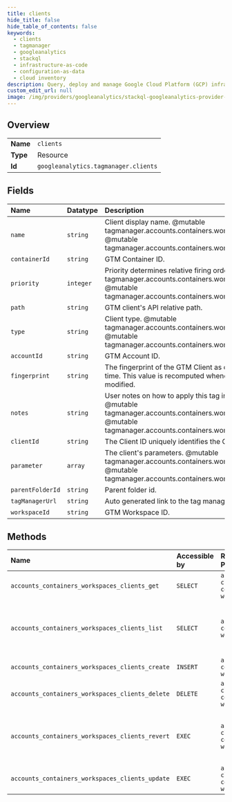 ```yaml
---
title: clients
hide_title: false
hide_table_of_contents: false
keywords:
  - clients
  - tagmanager
  - googleanalytics    
  - stackql
  - infrastructure-as-code
  - configuration-as-data
  - cloud inventory
description: Query, deploy and manage Google Cloud Platform (GCP) infrastructure and resources using SQL
custom_edit_url: null
image: /img/providers/googleanalytics/stackql-googleanalytics-provider-featured-image.png
---
```

  
    

## Overview
<table><tbody>
<tr><td><b>Name</b></td><td><code>clients</code></td></tr>
<tr><td><b>Type</b></td><td>Resource</td></tr>
<tr><td><b>Id</b></td><td><code>googleanalytics.tagmanager.clients</code></td></tr>
</tbody></table>

## Fields
| Name | Datatype | Description |
|:-----|:---------|:------------|
| `name` | `string` | Client display name. @mutable tagmanager.accounts.containers.workspaces.clients.create @mutable tagmanager.accounts.containers.workspaces.clients.update |
| `containerId` | `string` | GTM Container ID. |
| `priority` | `integer` | Priority determines relative firing order. @mutable tagmanager.accounts.containers.workspaces.clients.create @mutable tagmanager.accounts.containers.workspaces.clients.update |
| `path` | `string` | GTM client's API relative path. |
| `type` | `string` | Client type. @mutable tagmanager.accounts.containers.workspaces.clients.create @mutable tagmanager.accounts.containers.workspaces.clients.update |
| `accountId` | `string` | GTM Account ID. |
| `fingerprint` | `string` | The fingerprint of the GTM Client as computed at storage time. This value is recomputed whenever the client is modified. |
| `notes` | `string` | User notes on how to apply this tag in the container. @mutable tagmanager.accounts.containers.workspaces.tags.create @mutable tagmanager.accounts.containers.workspaces.tags.update |
| `clientId` | `string` | The Client ID uniquely identifies the GTM client. |
| `parameter` | `array` | The client's parameters. @mutable tagmanager.accounts.containers.workspaces.clients.create @mutable tagmanager.accounts.containers.workspaces.clients.update |
| `parentFolderId` | `string` | Parent folder id. |
| `tagManagerUrl` | `string` | Auto generated link to the tag manager UI |
| `workspaceId` | `string` | GTM Workspace ID. |
## Methods
| Name | Accessible by | Required Params | Description |
|:-----|:--------------|:----------------|:------------|
| `accounts_containers_workspaces_clients_get` | `SELECT` | `accountsId, clientsId, containersId, workspacesId` | Gets a GTM Client. |
| `accounts_containers_workspaces_clients_list` | `SELECT` | `accountsId, containersId, workspacesId` | Lists all GTM Clients of a GTM container workspace. |
| `accounts_containers_workspaces_clients_create` | `INSERT` | `accountsId, containersId, workspacesId` | Creates a GTM Client. |
| `accounts_containers_workspaces_clients_delete` | `DELETE` | `accountsId, clientsId, containersId, workspacesId` | Deletes a GTM Client. |
| `accounts_containers_workspaces_clients_revert` | `EXEC` | `accountsId, clientsId, containersId, workspacesId` | Reverts changes to a GTM Client in a GTM Workspace. |
| `accounts_containers_workspaces_clients_update` | `EXEC` | `accountsId, clientsId, containersId, workspacesId` | Updates a GTM Client. |

